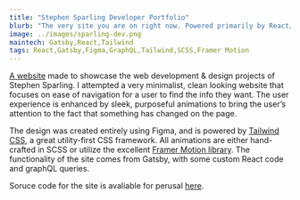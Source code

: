 ```yaml
---
title: "Stephen Sparling Developer Portfolio"
blurb: "The very site you are on right now. Powered primarily by React/Gatsby."
image: ../images/sparling-dev.png
maintech: Gatsby,React,Tailwind
tags: React,Gatsby,Figma,GraphQL,Tailwind,SCSS,Framer Motion
---
```

[A website](http://dev.sparlingcreations.com/) made to showcase the web development & design projects of Stephen Sparling. I attempted a very minimalist, clean looking website that focuses on ease of navigation for a user to find the info they want. The user experience is enhanced by sleek, purposeful animations to bring the user’s attention to the fact that something has changed on the page.

The design was created entirely using Figma, and is powered by [Tailwind CSS](https://tailwindcss.com/), a great utility-first CSS framework. All animations are either hand-crafted in SCSS or utilize the excellent [Framer Motion library](https://www.framer.com/motion/). The functionality of the site comes from Gatsby, with some custom React code and graphQL queries.

Soruce code for the site is avaliable for perusal [here](https://github.com/sparlos/dev-portfolio).
